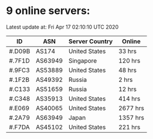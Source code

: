 # 9 online servers:

Latest update at: Fri Apr 17 02:10:10 UTC 2020

| ID | ASN | Server Country | Online |
| -- | --- | -------------- | ------ |
| #.D09B | AS174 | United States | 33 hrs |
| #.7F1D | AS63949 | Singapore | 120 hrs |
| #.9FC3 | AS53889 | United States | 48 hrs |
| #.1F2B | AS49392 | Russia | 2 hrs |
| #.C133 | AS51659 | Russia | 12 hrs |
| #.C348 | AS35913 | United States | 414 hrs |
| #.E069 | AS40065 | United States | 2677 hrs |
| #.2A79 | AS63949 | Japan | 1357 hrs |
| #.F7DA | AS45102 | United States | 221 hrs |

